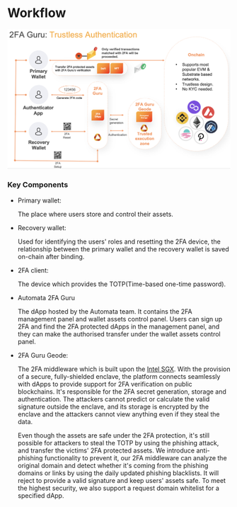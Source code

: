# Workflow

![](../../assets/2fa/workflow.png)

### Key Components
* Primary wallet:

  The place where users store and control their assets.

* Recovery wallet:

  Used for identifying the users' roles and resetting the 2FA device, the relationship between the primary wallet and the recovery wallet is saved on-chain after binding.

* 2FA client:

  The device which provides the TOTP(Time-based one-time password).

<!-- * [Automata 2FA Guru](https://app.2fa.guru) -->
* Automata 2FA Guru

  The dApp hosted by the Automata team. It contains the 2FA management panel and wallet assets control panel. Users can sign up 2FA and find the 2FA protected dApps in the management panel, and they can make the authorised transfer under the wallet assets control panel.

* 2FA Guru Geode: 

  The 2FA middleware which is built upon the [Intel SGX](https://medium.com/atanetwork/introduction-to-sgx-the-eli5-3abf25e50057). With the provision of a secure, fully-shielded enclave, the platform connects seamlessly with dApps to provide support for 2FA verification on public blockchains. It's responsible for the 2FA secret generation, storage and authentication. The attackers cannot predict or calculate the valid signature outside the enclave, and its storage is encrypted by the enclave and the attackers cannot view anything even if they steal the data.

  Even though the assets are safe under the 2FA protection, it's still possible for attackers to steal the TOTP by using the phishing attack, and transfer the victims' 2FA protected assets. We introduce anti-phishing functionality to prevent it, our 2FA middleware can analyze the original domain and detect whether it's coming from the phishing domains or links by using the daily updated phishing blacklists. It will reject to provide a valid signature and keep users' assets safe. To meet the highest security, we also support a request domain whitelist for a specified dApp.